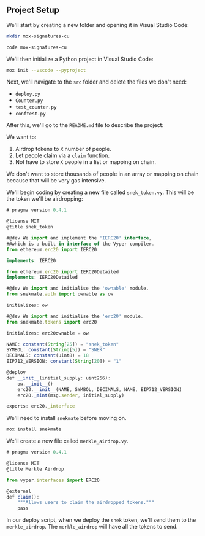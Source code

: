 ## Project Setup

We'll start by creating a new folder and opening it in Visual Studio Code:

```bash
mkdir mox-signatures-cu
```

```bash
code mox-signatures-cu
```

We'll then initialize a Python project in Visual Studio Code:

```bash
mox init --vscode --pyproject
```

Next, we'll navigate to the `src` folder and delete the files we don't need:

* `deploy.py`
* `Counter.py`
* `test_counter.py`
* `conftest.py`

After this, we'll go to the `README.md` file to describe the project:

We want to:

1. Airdrop tokens to `X` number of people.
2. Let people claim via a `claim` function.
3. Not have to store `X` people in a list or mapping on chain.

We don't want to store thousands of people in an array or mapping on chain because that will be very gas intensive.

We'll begin coding by creating a new file called `snek_token.vy`. This will be the token we'll be airdropping:

```javascript
# pragma version 0.4.1

@license MIT
@title snek_token

#@dev We import and implement the 'IERC20' interface,
#@which is a built-in interface of the Vyper compiler.
from ethereum.erc20 import IERC20

implements: IERC20

from ethereum.erc20 import IERC20Detailed
implements: IERC20Detailed

#@dev We import and initialise the 'ownable' module.
from snekmate.auth import ownable as ow

initializes: ow

#@dev We import and initialise the 'erc20' module.
from snekmate.tokens import erc20

initializes: erc20ownable = ow

NAME: constant(String[25]) = "snek_token"
SYMBOL: constant(String[5]) = "SNEK"
DECIMALS: constant(uint8) = 18
EIP712_VERSION: constant(String[20]) = "1"

@deploy
def __init__(initial_supply: uint256):
    ow.__init__()
    erc20.__init__(NAME, SYMBOL, DECIMALS, NAME, EIP712_VERSION)
    erc20._mint(msg.sender, initial_supply)

exports: erc20._interface
```

We'll need to install `snekmate` before moving on.

```bash
mox install snekmate
```

We'll create a new file called `merkle_airdrop.vy`.

```javascript
# pragma version 0.4.1

@license MIT
@title Merkle Airdrop

from vyper.interfaces import ERC20

@external
def claim():
    """Allows users to claim the airdropped tokens."""
    pass
```

In our deploy script, when we deploy the `snek` token, we'll send them to the `merkle_airdrop`. The `merkle_airdrop` will have all the tokens to send.
